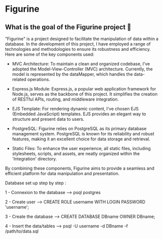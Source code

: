 # Figurine

## What is the goal of the Figurine project :thinking:

"Figurine" is a project designed to facilitate the manipulation of data within a database. In the development of this project, I have employed a range of technologies and methodologies to ensure its robustness and efficiency. Here are some of the key components used:

- MVC Architecture: To maintain a clean and organized codebase, I've adopted the Model-View-Controller (MVC) architecture. Currently, the model is represented by the dataMapper, which handles the data-related operations.

- Express.js Module: Express.js, a popular web application framework for Node.js, serves as the backbone of this project. It simplifies the creation of RESTful APIs, routing, and middleware integration.

- EJS Template: For rendering dynamic content, I've chosen EJS (Embedded JavaScript) templates. EJS provides an elegant way to structure and present data to users.

- PostgreSQL: Figurine relies on PostgreSQL as its primary database management system. PostgreSQL is known for its reliability and robust features, making it an excellent choice for data storage and retrieval.

- Static Files: To enhance the user experience, all static files, including stylesheets, scripts, and assets, are neatly organized within the 'Integration' directory.

By combining these components, Figurine aims to provide a seamless and efficient platform for data manipulation and presentation.

Database set up step by step :

1 - Connexion to the database --> psql postgres

2 - Create user --> CREATE ROLE username WITH LOGIN PASSWORD 'username';

3 - Create the database --> CREATE DATABASE DBname OWNER DBname;

4 - Insert the data/tables --> psql -U username -d DBname -f /path/to/data.sql
